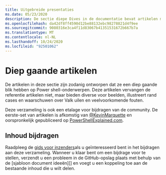 ```yaml
---
title: Uitgebreide presentaties
ms.date: 05/23/2020
description: De sectie diepe Dives in de documentatie bevat artikelen met meer details en voor beelden dan de cmdlet-verwijzing.
ms.openlocfilehash: da42df8ff4590d12be88132ebc98278821d4f9ee
ms.sourcegitcommit: 9080316e3ca4f11d83067b41351531672b667b7a
ms.translationtype: MT
ms.contentlocale: nl-NL
ms.lasthandoff: 10/24/2020
ms.locfileid: "92501062"
---
```

# <a name="deep-dive-articles"></a>Diep gaande artikelen

De artikelen in deze sectie zijn zodanig ontworpen dat ze een diep gaande blik hebben op Power shell-onderwerpen. Deze artikelen vervangen de referentie artikelen niet, maar bieden diverse voor beelden, illustreert rand cases en waarschuwen over Valk uilen en veelvoorkomende fouten.

Deze verzameling is ook een etalage voor bijdragen van de community. De eerste-set van artikelen is afkomstig van [@KevinMarquette][] en oorspronkelijk gepubliceerd op [PowerShellExplained.com][].

## <a name="how-to-contribute-content"></a>Inhoud bijdragen

Raadpleeg de [gids voor inzenders][]als u geïnteresseerd bent in het bijdragen aan deze verzameling. Wanneer u klaar bent om een bijdrage voor te stellen, verzendt u een probleem in de GitHub-opslag plaats met behulp van de [sjabloon document ideeën][] en voegt u een koppeling toe aan de bestaande inhoud die u wilt delen.

<!-- link references -->
[powershellexplained.com]: https://powershellexplained.com/
[@KevinMarquette]: https://twitter.com/KevinMarquette
[Gids voor inzenders]: https://aka.ms/PSDocsContributor
[Sjabloon voor document ideeën]: https://github.com/MicrosoftDocs/PowerShell-Docs/issues/new?assignees=&labels=doc-idea&template=New_Document_Request.md&title=Community+contribution

